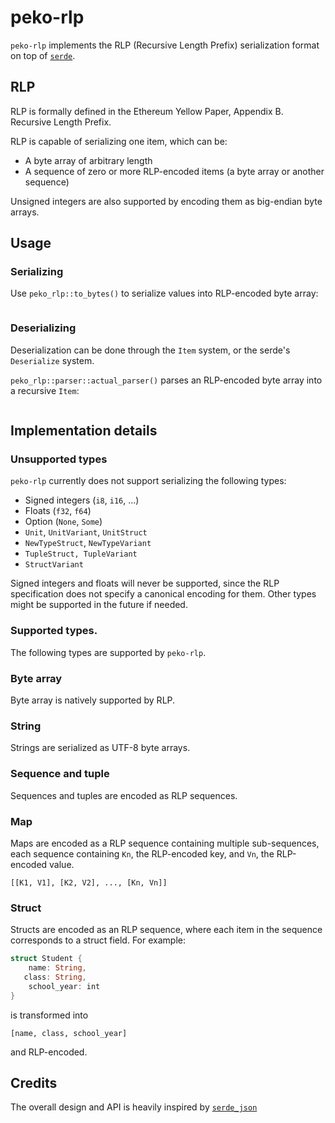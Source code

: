 # peko-rlp

`peko-rlp` implements the RLP (Recursive Length Prefix) serialization format on top of
[`serde`](https://serde.rs/).

## RLP
RLP is formally defined in the Ethereum Yellow Paper, Appendix B. Recursive Length Prefix.

RLP is capable of serializing one item, which can be:
* A byte array of arbitrary length
* A sequence of zero or more RLP-encoded items (a byte array or another sequence)

Unsigned integers are also supported by encoding them as big-endian byte arrays.

## Usage

### Serializing
Use `peko_rlp::to_bytes()` to serialize values into RLP-encoded byte array:
```rust
```

### Deserializing
Deserialization can be done through the `Item` system, or the serde's `Deserialize` system.

`peko_rlp::parser::actual_parser()` parses an RLP-encoded byte array into a recursive `Item`:
```rust
```

## Implementation details

### Unsupported types
`peko-rlp` currently does not support serializing the following types:

* Signed integers (`i8`, `i16`, ...)
* Floats (`f32`, `f64`)
* Option (`None`, `Some`)
* `Unit`, `UnitVariant`, `UnitStruct`
* `NewTypeStruct`, `NewTypeVariant`
* `TupleStruct, TupleVariant`
* `StructVariant`

Signed integers and floats will never be supported, since the RLP specification does not
specify a canonical encoding for them. Other types might be supported in the future if needed.

### Supported types.
The following types are supported by `peko-rlp`.

### Byte array
Byte array is natively supported by RLP.

### String
Strings are serialized as UTF-8 byte arrays.

### Sequence and tuple
Sequences and tuples are encoded as RLP sequences.

### Map
Maps are encoded as a RLP sequence containing multiple sub-sequences, each sequence containing `Kn`,
the RLP-encoded key, and `Vn`, the RLP-encoded value.

```
[[K1, V1], [K2, V2], ..., [Kn, Vn]]
```

### Struct
Structs are encoded as an RLP sequence, where each item in the sequence corresponds to a struct field.
For example:
```rust
struct Student {
    name: String,
   class: String,
    school_year: int
}
```

is transformed into
```
[name, class, school_year]
```

and RLP-encoded.

## Credits

The overall design and API is heavily inspired by [`serde_json`](https://docs.serde.rs/serde_json/)
